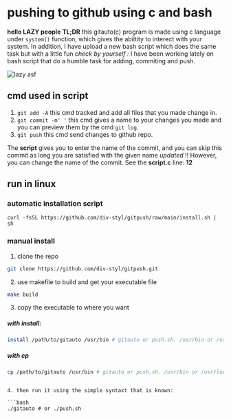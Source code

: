 # **pushing to github using c and bash**

**hello LAZY people**
**TL;DR**
this gitauto(c) program is made using c language under ```system()``` function, which gives the abiltity to interect with your system. In addition, I have upload a new bash script which does the same task but with a little fun *check by yourself :* I have been working lately on bash script that do a humble task for adding, commiting and push.

![lazy asf](https://media.giphy.com/media/v1.Y2lkPTc5MGI3NjExeG05c3lrMmltaGRvd2M1eDh4bGJwejNhcnB2bWV6aGJ6MXVteGE4MCZlcD12MV9pbnRlcm5hbF9naWZfYnlfaWQmY3Q9Zw/Hn1VPQRmzEZUc/giphy.gif)

## cmd used in script

1. ```git add -A``` this cmd tracked and add all files that you made change in.
2. ```git commit -m' '``` this cmd gives a name to your changes you made and you can preview them by the cmd ```git log```.
3. ```git push``` this cmd send changes to github repo.

The **script** gives you to enter the name of the commit, and you can skip this commit as long you are satisfied with the given name _updated_ !! However, you can change the name of the commit. See the **script.c** line: **12**

## **run in linux**

### **automatic installation script**

```curl -fsSL https://github.com/div-styl/gitpush/raw/main/install.sh | sh```

### manual install

1. clone the repo

```bash
git clone https://github.com/div-styl/gitpush.git
```

2. use makefile to build and get your executable file

```bash
make build
```

3. copy the executable to where you want

##### with install:
```bash
install /path/to/gitauto /usr/bin # gitauto or push.sh. /usr/bin or /usr/local/bin
```

##### with cp

```bash
cp /path/to/gitauto /usr/bin # gitauto or push.sh. /usr/bin or /usr/local/bin
```

``` 

4. then run it using the simple syntaxt that is known:

```bash
./gitauto # or ./push.sh

```
